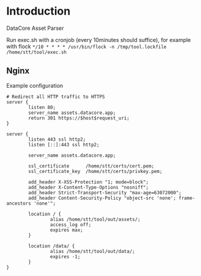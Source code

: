 # Introduction 
DataCore Asset Parser

Run exec.sh with a cronjob (every 10minutes should suffice), for example with flock `*/10 * * * * /usr/bin/flock -n /tmp/tool.lockfile /home/stt/tool/exec.sh`

## Nginx
Example configuration
```
# Redirect all HTTP traffic to HTTPS
server {
        listen 80;
        server_name assets.datacore.app;
        return 301 https://$host$request_uri;
}

server {
        listen 443 ssl http2;
        listen [::]:443 ssl http2;

        server_name assets.datacore.app;

        ssl_certificate      /home/stt/certs/cert.pem;
        ssl_certificate_key  /home/stt/certs/privkey.pem;

        add_header X-XSS-Protection "1; mode=block";
        add_header X-Content-Type-Options "nosniff";
        add_header Strict-Transport-Security "max-age=63072000";
        add_header Content-Security-Policy "object-src 'none'; frame-ancestors 'none'";

        location / {
                alias /home/stt/tool/out/assets/;
                access_log off;
                expires max;
        }

        location /data/ {
                alias /home/stt/tool/out/data/;
                expires -1;
        }
}
```